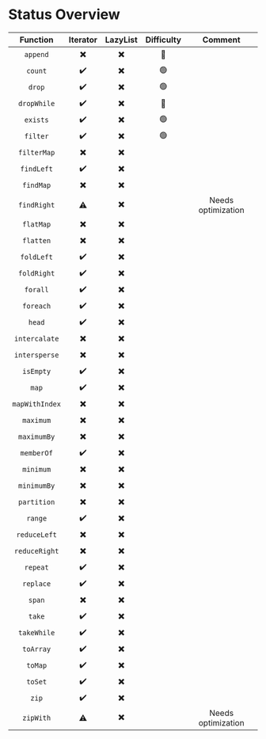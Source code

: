 # Status Overview

|  Function      | Iterator                 | LazyList                 | Difficulty     | Comment |
| :--------:     | :------:                 | :------:                 | :--------:     | :-----: |
| `append`       | :heavy_multiplication_x: | :heavy_multiplication_x: | :red_circle:   |         |
| `count`        | :heavy_check_mark:       | :heavy_multiplication_x: | :green_circle: |         |
| `drop`         | :heavy_check_mark:       | :heavy_multiplication_x: | :green_circle: |         |
| `dropWhile`    | :heavy_check_mark:       | :heavy_multiplication_x: | :red_circle:   |         |
| `exists`       | :heavy_check_mark:       | :heavy_multiplication_x: | :green_circle: |         |
| `filter`       | :heavy_check_mark:       | :heavy_multiplication_x: | :green_circle: |         |
| `filterMap`    | :heavy_multiplication_x: | :heavy_multiplication_x: |                |         |
| `findLeft`     | :heavy_check_mark:       | :heavy_multiplication_x: |                |         |
| `findMap`      | :heavy_multiplication_x: | :heavy_multiplication_x: |                |         |
| `findRight`    | :warning:                | :heavy_multiplication_x: |                | Needs optimization |
| `flatMap`      | :heavy_multiplication_x: | :heavy_multiplication_x: |                |         |
| `flatten`      | :heavy_multiplication_x: | :heavy_multiplication_x: |                |         |
| `foldLeft`     | :heavy_check_mark:       | :heavy_multiplication_x: |                |         |
| `foldRight`    | :heavy_check_mark:       | :heavy_multiplication_x: |                |         |
| `forall`       | :heavy_check_mark:       | :heavy_multiplication_x: |                |         |
| `foreach`      | :heavy_check_mark:       | :heavy_multiplication_x: |                |         |
| `head`         | :heavy_check_mark:       | :heavy_multiplication_x: |                |         |
| `intercalate`  | :heavy_multiplication_x: | :heavy_multiplication_x: |                |         |
| `intersperse`  | :heavy_multiplication_x: | :heavy_multiplication_x: |                |         |
| `isEmpty`      | :heavy_check_mark:       | :heavy_multiplication_x: |                |         |
| `map`          | :heavy_check_mark:       | :heavy_multiplication_x: |                |         |
| `mapWithIndex` | :heavy_multiplication_x: | :heavy_multiplication_x: |                |         |
| `maximum`      | :heavy_multiplication_x: | :heavy_multiplication_x: |                |         |
| `maximumBy`    | :heavy_multiplication_x: | :heavy_multiplication_x: |                |         |
| `memberOf`     | :heavy_check_mark:       | :heavy_multiplication_x: |                |         |
| `minimum`      | :heavy_multiplication_x: | :heavy_multiplication_x: |                |         |
| `minimumBy`    | :heavy_multiplication_x: | :heavy_multiplication_x: |                |         |
| `partition`    | :heavy_multiplication_x: | :heavy_multiplication_x: |                |         |
| `range`        | :heavy_check_mark:       | :heavy_multiplication_x: |                |         |
| `reduceLeft`   | :heavy_multiplication_x: | :heavy_multiplication_x: |                |         |
| `reduceRight`  | :heavy_multiplication_x: | :heavy_multiplication_x: |                |         |
| `repeat`       | :heavy_check_mark:       | :heavy_multiplication_x: |                |         |
| `replace`      | :heavy_check_mark:       | :heavy_multiplication_x: |                |         |
| `span`         | :heavy_multiplication_x: | :heavy_multiplication_x: |                |         |
| `take`         | :heavy_check_mark:       | :heavy_multiplication_x: |                |         |
| `takeWhile`    | :heavy_check_mark:       | :heavy_multiplication_x: |                |         |
| `toArray`      | :heavy_check_mark:       | :heavy_multiplication_x: |                |         |
| `toMap`        | :heavy_check_mark:       | :heavy_multiplication_x: |                |         |
| `toSet`        | :heavy_check_mark:       | :heavy_multiplication_x: |                |         |
| `zip`          | :heavy_check_mark:       | :heavy_multiplication_x: |                |         |
| `zipWith`      | :warning:                | :heavy_multiplication_x: |                | Needs optimization |
